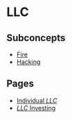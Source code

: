 # LLC

## Subconcepts
* [Fire](./FireLlc.md)
* [Hacking](./HackingLlc.md)

## Pages
* [Individual *LLC*](../ee88a7c4-1b48-4daa-81e0-6e5416b210e8.md)
* [*LLC* Investing](../4faa9b6a-2ccc-42eb-b60a-2bb58a63e771.md)
